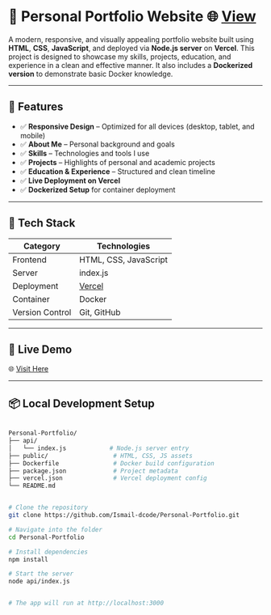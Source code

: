# 🚀 Personal Portfolio Website     🌐 [View ](https://ismail-shaikh.vercel.app)


A modern, responsive, and visually appealing portfolio website built using **HTML**, **CSS**, **JavaScript**, and deployed via **Node.js server** on **Vercel**. This project is designed to showcase my skills, projects, education, and experience in a clean and effective manner. It also includes a **Dockerized version** to demonstrate basic Docker knowledge.

---

## 🌟 Features

- ✅ **Responsive Design** – Optimized for all devices (desktop, tablet, and mobile)
- ✅ **About Me** – Personal background and goals
- ✅ **Skills** – Technologies and tools I use
- ✅ **Projects** – Highlights of personal and academic projects
- ✅ **Education & Experience** – Structured and clean timeline
- ✅ **Live Deployment on Vercel**
- ✅ **Dockerized Setup** for container deployment

---

## 🧰 Tech Stack

| Category      | Technologies                          |
|---------------|---------------------------------------|
| Frontend      | HTML, CSS, JavaScript                 |
| Server        | index.js                              |
| Deployment    | [Vercel](https://vercel.com/)         |
| Container     | Docker                                |
| Version Control | Git, GitHub                         |

---

## 🚀 Live Demo

🌐 [Visit Here ](https://ismail-shaikh.vercel.app)

---

## 📦 Local Development Setup

```bash

Personal-Portfolio/
├── api/
│   └── index.js            # Node.js server entry
├── public/                  # HTML, CSS, JS assets
├── Dockerfile               # Docker build configuration
├── package.json             # Project metadata
├── vercel.json              # Vercel deployment config
└── README.md


# Clone the repository
git clone https://github.com/Ismail-dcode/Personal-Portfolio.git

# Navigate into the folder
cd Personal-Portfolio

# Install dependencies
npm install

# Start the server
node api/index.js


# The app will run at http://localhost:3000
